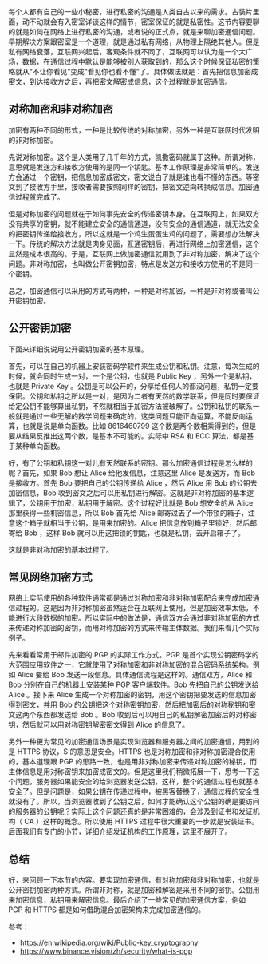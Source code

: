 每个人都有自己的一些小秘密，进行私密的沟通是人类自古以来的需求。古装片里面，动不动就会有入密室详谈这样的情节，密室保证的就是私密性。这节内容要聊的就是如何在网络上进行私密的沟通，或者说的正式点，就是来聊加密通信问题。早期解决方案跟密室是一个道理，就是通过私有网络，从物理上隔绝其他人。但是私有网络衰落，互联网兴起后，客观条件就不同了，互联网可以认为是一个大广场，数据，在通信过程中默认是能够被别人获取到的，那么这个时候保证私密的策略就从“不让你看见”变成“看见你也看不懂”了。具体做法就是：首先把信息加密成密文，到达接收方之后，再把密文解密成信息，这个过程就是加密通信。

## 对称加密和非对称加密

加密有两种不同的形式，一种是比较传统的对称加密，另外一种是互联网时代发明的非对称加密。

先说对称加密。这个是人类用了几千年的方式，凯撒密码就属于这种。所谓对称，意思就是发送方和接收方使用的是同一个钥匙。基本工作原理是非常简单的。发送方会通过一个密钥，把信息加密成密文，密文说白了就是谁也看不懂的东西。等密文到了接收方手里，接收者需要按照同样的密钥，把密文逆向转换成信息。加密通信过程就完成了。

但是对称加密的问题就在于如何事先安全的传递密钥本身。在互联网上，如果双方没有共享的密钥，就不能建立安全的通信通道，没有安全的通信通道，就无法安全的把密钥传递给接收方，所以这就是一个鸡生蛋蛋生鸡的问题了，需要想办法解决一下。传统的解决方法就是肉身见面，互通密钥后，再进行网络上加密通信，这个显然是成本很高的。于是，互联网上做加密通信就用到了非对称加密，解决了这个问题。非对称加密，也叫做公开密钥加密，特点是发送方和接收方使用的不是同一个密钥。

总之，加密通信可以采用的方式有两种，一种是对称加密，一种是非对称或者叫公开密钥加密。

## 公开密钥加密

下面来详细说说用公开密钥加密的基本原理。

首先，可以在自己的机器上安装密码学软件来生成公钥和私钥。注意，每次生成的时候，就会同时生成一对，一个是公钥，也就是 Public Key ，另外一个是私钥，也就是 Private Key 。公钥是可以公开的，分享给任何人的都没问题，私钥一定要保密。公钥和私钥之所以是一对，是因为二者有天然的数学联系，但是同时要保证给定公钥不能够算出私钥，不然就相当于加密方法被破解了。公钥和私钥的联系一般就是通过一些无解的数学问题来确定的，这类问题只能正向运算，不能反向运算，也就是说是单向函数。比如 8616460799 这个数是两个数相乘得到的，但是要从结果反推出这两个数，是基本不可能的。实际中 RSA 和 ECC 算法，都是基于某种单向函数。

好，有了公钥和私钥这一对儿有天然联系的密钥。那么加密通信过程是怎么样的呢？首先，如果 Bob 想让 Alice 给他发信息，注意这里 Alice 是发送方，而 Bob 是接收方。首先 Bob 要把自己的公钥传递给 Alice ，然后 Alice 用 Bob  的公钥去加密信息，Bob 收到密文之后可以用私钥进行解密。这就是非对称加密的基本逻辑了，公钥用于加密，私钥用于解密。这个过程好比就是 Bob 想安全的从 Alice 那里获得一些机密信息，所以 Bob 首先给 Alice 邮寄过去了一个带锁的箱子，注意这个箱子就相当于公钥，是用来加密的。Alice 把信息放到箱子里锁好，然后邮寄给 Bob ，这样 Bob 就可以用这把锁的钥匙，也就是私钥，去开启箱子了。

这就是非对称加密的基本过程了。

## 常见网络加密方式

网络上实际使用的各种软件通常都是通过对称加密和非对称加密配合来完成加密通信过程的。这是因为非对称加密虽然适合在互联网上使用，但是加密效率太低，不能进行大段数据的加密。所以实际中的做法是，通信双方会通过非对称加密的方式来传递对称加密的密钥，而用对称加密的方式来传输主体数据。我们来看几个实际例子。

先来看看常用于邮件加密的 PGP 的实际工作方式。PGP 是首个实现公钥密码学的大范围应用软件之一，它就使用了对称加密和非对称加密的混合密码系统架构。例如 Alice 要给 Bob 发送一段信息。具体通信流程是这样的。通信双方，Alice 和 Bob 分别在自己的机器上安装某种 PGP 客户端软件。Bob 先把自己的公钥发送给 Alice 。接下来 Alice 生成一个对称加密的密钥，用这个密钥把要发送的信息加密得到密文，并用 Bob 的公钥把这个对称密钥加密，然后把加密后的对称秘钥和密文这两个东西都发送给 Bob 。Bob 收到后可以用自己的私钥解密加密后的对称密钥，然后就可以用对称密钥解密密文得到 Alice 的信息了。

另外一种更为常见的加密通信场景是实现浏览器和服务器之间的加密通信，用到的是 HTTPS 协议，S 的意思是安全。HTTPS 也是对称加密和非对称加密混合使用的，基本道理跟 PGP 的思路一致，也是用非对称加密来传递对称加密的秘钥，而主体信息是用对称密钥来加密成密文的。但是这里我们稍微拓展一下，思考一下这个问题，服务器如果能安全的给浏览器发送公钥，这样，整个的通信过程也就基本安全了。但是问题是，如果公钥在传递过程中，被黑客替换了，通信过程的安全性就没有了。所以，当浏览器收到了公钥之后，如何才能确认这个公钥的确是要访问的服务器的公钥呢？实际上这个问题还真的是非常困难的，会涉及到证书和发证机构（ CA ）这样的概念。所以使用 HTTPS 过程中很大重要的一步就是安装证书。后面我们有专门的小节，详细介绍发证机构的工作原理，这里不展开了。

## 总结

好，来回顾一下本节的内容。要实现加密通信，有对称加密和非对称加密，也就是公开密钥加密两种方式。所谓非对称，就是加密和解密是采用不同的密钥。公钥用来加密信息，私钥用来解密信息。最后介绍了一些常见的加密通信方案，例如 PGP 和 HTTPS 都是如何借助混合加密架构来完成加密通信的。

参考：

- https://en.wikipedia.org/wiki/Public-key_cryptography
- https://www.binance.vision/zh/security/what-is-pgp
